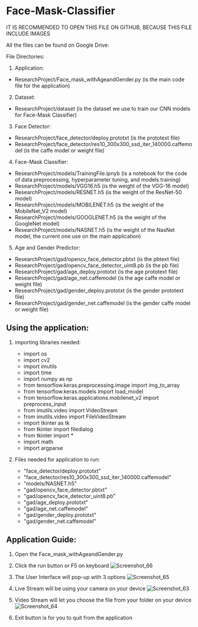 # Face-Mask-Classifier

IT IS RECOMMENDED TO OPEN THIS FILE ON GITHUB, BECAUSE THIS FILE INCLUDE IMAGES

All the files can be found on Google Drive: 

File Directories:
1. Application:
- ResearchProject/Face_mask_withAgeandGender.py (is the main code file for the application)

2. Dataset:
- ResearchProject/dataset (is the dataset we use to train our CNN models for Face-Mask Classifier)

3. Face Detector:
- ResearchProject/face_detector/deploy.prototxt (is the prototext file)
- ResearchProject/face_detector/res10_300x300_ssd_iter_140000.caffemodel (is the caffe model or weight file)

4. Face-Mask Classifier:
- ResearchProject/models/TrainingFile.ipnyb (is a notebook for the code of data preprocessing, hyperparameter tuning, and models training)
- ResearchProject/models/VGG16.h5 (is the weight of the VGG-16 model)
- ResearchProject/models/RESNET.h5 (is the weight of the ResNet-50 model)
- ResearchProject/models/MOBILENET.h5 (is the weight of the MobileNet_V2 model)
- ResearchProject/models/GOOGLENET.h5 (is the weight of the GoogleNet model)
- ResearchProject/models/NASNET.h5 (is the weight of the NasNet model, the current one use on the main application)

5. Age and Gender Predictor:
- ResearchProject/gad/opencv_face_detector.pbtxt (is the pbtext file)
- ResearchProject/gad/opencv_face_detector_uint8.pb (is the pb file)
- ResearchProject/gad/age_deploy.prototxt (is the age prototext file)
- ResearchProject/gad/age_net.caffemodel (is the age caffe model or weight file)
- ResearchProject/gad/gender_deploy.prototxt (is the gender prototext file)
- ResearchProject/gad/gender_net.caffemodel (is the gender caffe model or weight file)

Using the application:
-----------------------------------------------------------------------------------------------------------------------------------------------------------------------
1. importing libraries needed:
    - import os
    - import cv2
    - import imutils
    - import time
    - import numpy as np
    - from tensorflow.keras.preprocessing.image import img_to_array
    - from tensorflow.keras.models import load_model
    - from tensorflow.keras.applications.mobilenet_v2 import preprocess_input
    - from imutils.video import VideoStream
    - from imutils.video import FileVideoStream
    - import tkinter as tk
    - from tkinter import filedialog
    - from tkinter import *
    - import math
    - import argparse


2. Files needed for application to run:
    - "face_detector/deploy.prototxt"
    - "face_detector/res10_300x300_ssd_iter_140000.caffemodel"
    - "models/NASNET.h5"
    - "gad/opencv_face_detector.pbtxt"
    - "gad/opencv_face_detector_uint8.pb"
    - "gad/age_deploy.prototxt"
    - "gad/age_net.caffemodel"
    - "gad/gender_deploy.prototxt"
    - "gad/gender_net.caffemodel"


Application Guide:
-----------------------------------------------------------------------------------------------------------------------------------------------------------------------
1. Open the Face_mask_withAgeandGender.py
2. Click the run button or F5 on keyboard
![Screenshot_66](https://user-images.githubusercontent.com/98985214/189163054-c95106ed-1101-4c5d-b840-0a1e5d688d40.png)

3. The User Interface will pop-up wtih 3 options
![Screenshot_65](https://user-images.githubusercontent.com/98985214/189163361-bd60e21f-e964-4374-b803-db2dae4a76d5.png)

4. Live Stream will be using your camera on your device
![Screenshot_63](https://user-images.githubusercontent.com/98985214/189163983-1033cf73-ac7d-45a6-92d3-54f0db8dc2d7.png)

5. Video Stream will let you choose the file from your folder on your device
![Screenshot_64](https://user-images.githubusercontent.com/98985214/189164271-aab3d6f3-bee6-4e1c-a937-83435a3d7172.png)

6. Exit button is for you to quit from the application




